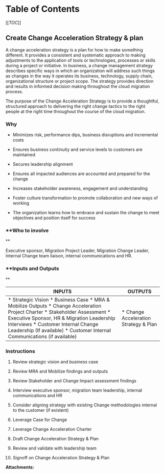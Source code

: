   

  

|    |    |    |    |
| --- | --- | --- | --- |

  

**Table of Contents**
=====================

[[_TOC_]]

**Create Change Acceleration Strategy & plan**
----------------------------------------------

A change acceleration strategy is a plan for how to make something different. It provides a consistent and systematic approach to making adjustments to the application of tools or technologies, processes or skills during a project or initiative. In business, a change management strategy describes specific ways in which an organization will address such things as changes in the way it operates its business, technology, supply chain, organizational structure or project scope. The strategy provides direction and results in informed decision making throughout the cloud migration process.

  
The purpose of the Change Acceleration Strategy is to provide a thoughtful, structured approach to delivering the right change tactics to the right people at the right time throughout the course of the cloud migration.

### **Why**

*   Minimizes risk, performance dips, business disruptions and incremental costs
    
*   Ensures business continuity and service levels to customers are maintained
    
*   Secures leadership alignment
    
*   Ensures all impacted audiences are accounted and prepared for the change
    
*   Increases stakeholder awareness, engagement and understanding
    
*   Foster culture transformation to promote collaboration and new ways of working
    
*   The organization learns how to embrace and sustain the change to meet objectives and position itself for success
    

### **Who to involve  
**

Executive sponsor, Migration Project Leader, Migration Change Leader, Internal Change team liaison, internal communications and HR.

### **Inputs and Outputs  
**

  

|   **INPUTS**   |   **OUTPUTS**   |
| --- | --- |
|   *   Strategic Vision      *   Business Case      *   MRA & Mobilize Outputs      *   Change Acceleration Project Charter      *   Stakeholder Assessment      *   Executive Sponsor, HR & Migration Leadership Interviews      *   Customer Internal Change Leadership (If available)      *   Customer Internal Communications (if available)        |   *   Change Acceleration Strategy & Plan   |

  

### **Instructions**

1.  Review strategic vision and business case
    
2.  Review MRA and Mobilize findings and outputs
    
3.  Review Stakeholder and Change Impact assessment findings
    
4.  Interview executive sponsor, migration team leadership, internal communications and HR
    
5.  Consider aligning strategy with existing Change methodologies internal to the customer (if existent)
    
6.  Leverage Case for Change
7.  Leverage Change Acceleration Charter
    
8.  Draft Change Acceleration Strategy & Plan
9.  Review and validate with leadership team
    
10.  Signoff on Change Acceleration Strategy & Plan

 **Attachments:** 

